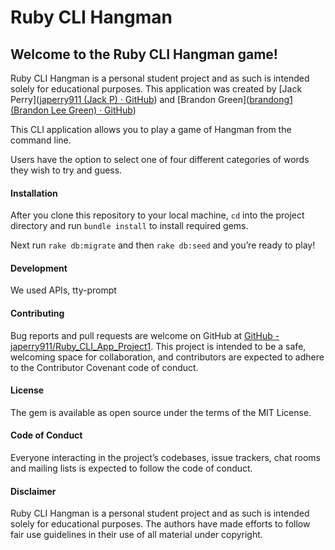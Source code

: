 # Ruby CLI Hangman
## Welcome to the Ruby CLI Hangman game!

Ruby CLI Hangman is a personal student project and as such is intended solely for educational purposes.  This application was created by [Jack Perry]([japerry911 (Jack P) · GitHub](https://github.com/japerry911)) and [Brandon Green]([brandong1 (Brandon Lee Green) · GitHub](https://github.com/brandong1)) 

This CLI application allows you to play a game of Hangman from the command line.

Users have the option to select one of four different categories of words they wish to try and guess.

#### Installation
After you clone this repository to your local machine, `cd` into the project directory and run `bundle install` to install required gems.

Next run `rake db:migrate` and then `rake db:seed` and you’re ready to play!

#### Development
We used APIs, tty-prompt <link>

#### Contributing
Bug reports and pull requests are welcome on GitHub at [GitHub - japerry911/Ruby_CLI_App_Project1](https://github.com/japerry911/Ruby_CLI_App_Project1). This project is intended to be a safe, welcoming space for collaboration, and contributors are expected to adhere to the Contributor Covenant code of conduct.

#### License
The gem is available as open source under the terms of the MIT License.

#### Code of Conduct
Everyone interacting in the project’s codebases, issue trackers, chat rooms and mailing lists is expected to follow the code of conduct.

#### Disclaimer 
Ruby CLI Hangman is a personal student project and as such is intended solely for educational purposes. The authors have made efforts to follow fair use guidelines in their use of all material under copyright.
